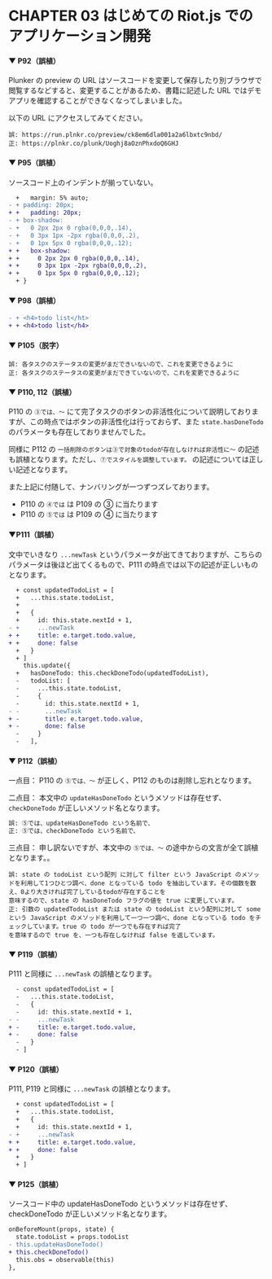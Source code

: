 # CHAPTER 03 はじめての Riot.js でのアプリケーション開発

#### ▼ P92（誤植）

Plunker の preview の URL はソースコードを変更して保存したり別ブラウザで閲覧するなどすると、変更することがあるため、書籍に記述した URL ではデモアプリを確認することができなくなってしまいました。

以下の URL にアクセスしてみてください。

```
誤: https://run.plnkr.co/preview/ck8em6dla001a2a6lbxtc9nbd/
正: https://plnkr.co/plunk/Uoghj8aOznPhxdoQ6GHJ
```

#### ▼ P95（誤植）

ソースコード上のインデントが揃っていない。

```diff
  +   margin: 5% auto;
- + padding: 20px;
+ +   padding: 20px;
- + box-shadow:
- +   0 2px 2px 0 rgba(0,0,0,.14),
- +   0 3px 1px -2px rgba(0,0,0,.2),
- +   0 1px 5px 0 rgba(0,0,0,.12);
+ +   box-shadow:
+ +     0 2px 2px 0 rgba(0,0,0,.14),
+ +     0 3px 1px -2px rgba(0,0,0,.2),
+ +     0 1px 5px 0 rgba(0,0,0,.12);
  + }
```

#### ▼ P98（誤植）

```diff
- + <h4>todo list</ht>
+ + <h4>todo list</h4>
```

#### ▼ P105（脱字）

```
誤: 各タスクのステータスの変更がまだできいないので、これを変更できるように
正: 各タスクのステータスの変更がまだできていないので、これを変更できるように
```

#### ▼ P110, 112（誤植）

P110 の `③では、〜` にて完了タスクのボタンの非活性化について説明しておりますが、この時点ではボタンの非活性化は行っておらず、また `state.hasDoneTodo` のパラメータも存在しておりませんでした。

同様に P112 の `一括削除のボタンは③で対象のtodoが存在しなければ非活性に〜` の記述も誤植となります。ただし、`⑦でスタイルを調整しています。` の記述については正しい記述となります。

また上記に付随して、ナンバリングが一つずつズレております。

- P110 の `④では` は P109 の ③ に当たります
- P110 の `⑤では` は P109 の ④ に当たります

#### ▼P111（誤植）

文中でいきなり `...newTask` というパラメータが出てきておりますが、こちらのパラメータは後ほど出てくるもので、P111 の時点では以下の記述が正しいものとなります。

```diff
  + const updatedTodoList = [
  +   ...this.state.todoList,
  +
  +   {
  +     id: this.state.nextId + 1,
- +     ...newTask
+ +     title: e.target.todo.value,
+ +     done: false
  +   }
  + ]
    this.update({
  +   hasDoneTodo: this.checkDoneTodo(updatedTodoList),
  -   todoList: [
  -     ...this.state.todoList,
  -     {
  -       id: this.state.nextId + 1,
- -       ...newTask
+ -       title: e.target.todo.value,
+ -       done: false
  -     }
  -   ],
```

#### ▼ P112（誤植）

一点目：
P110 の `⑤では、〜` が正しく、P112 のものは削除し忘れとなります。

二点目：
本文中の `updateHasDoneTodo` というメソッドは存在せず、`checkDoneTodo` が正しいメソッド名となります。

```diff
誤: ⑤では、updateHasDoneTodo という名前で、
正: ⑤では、checkDoneTodo という名前で、
```

三点目：
申し訳ないですが、本文中の `⑤では、〜` の途中からの文言が全て誤植となります。。

```
誤: state の todoList という配列 に対して filter という JavaScript のメソッドを利用して1つひとつ調べ、done となっている todo を抽出しています。その個数を数え、0より大きければ完了しているtodoが存在することを
意味するので、state の hasDoneTodo フラグの値を true に変更しています。
正: 引数の updatedTodoList または state の todoList という配列に対して some という JavaScript のメソッドを利用して一つ一つ調べ、done となっている todo をチェックしています。true の todo が一つでも存在すれば完了
を意味するので true を、一つも存在しなければ false を返しています。
```

#### ▼ P119（誤植）

P111 と同様に `...newTask` の誤植となります。

```diff
  - const updatedTodoList = [
  -   ...this.state.todoList,
  -   {
  -     id: this.state.nextId + 1,
- -     ...newTask
+ -     title: e.target.todo.value,
+ -     done: false
  -   }
  - ]
```

#### ▼ P120（誤植）

P111, P119 と同様に `...newTask` の誤植となります。

```diff
  + const updatedTodoList = [
  +   ...this.state.todoList,
  +   {
  +     id: this.state.nextId + 1,
- +     ...newTask
+ +     title: e.target.todo.value,
+ +     done: false
  +   }
  + ]
```

#### ▼ P125（誤植）

ソースコード中の updateHasDoneTodo というメソッドは存在せず、checkDoneTodo が正しいメソッド名となります。

```diff
onBeforeMount(props, state) {
  state.todoList = props.todoList
- this.updateHasDoneTodo()
+ this.checkDoneTodo()
  this.obs = observable(this)
},
```
